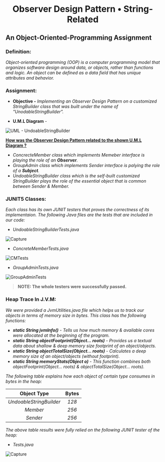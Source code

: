 <h1 align="center"> Observer Design Pattern • String-Related </h1>
<h2> An Object-Oriented-Programming Assignment </h2>
 
 <h3> Definition: </h3>
 
_Object-oriented programming (OOP) is a computer programming model that organizes software design around data, or objects, rather than functions and logic. An object can be defined as a data field that has unique attributes and behavior._

<h3> Assignment: </h3>

* **Objective -** _Implementing an Observer Design Pattern on a customized StringBuilder class that was built under the name of "UnodableStringBuilder"._

* **U.M.L Diagram** - 

![UML - UndoableStringBuilder](https://user-images.githubusercontent.com/75171676/209716339-8216c442-9362-4bd8-83a5-217d4161b58c.JPG)

<ins>**How was the Observer Design Pattern related to the shown U.M.L Diagram ?**</ins>
* _ConcrecteMember class which implements Memeber interface is playing the role of an **Observer**._
* _GroupAdmin class which implements Sender interface is palying the role of a **Subject**._
* _UndoableStringBuilder class which is the self-built customized StringBuilder plays the role of the essential object that is common between Sender & Member._

<h3> JUNIT5 Classes: </h3>

_Each class has its own JUNIT testers that proves the correctness of its implementaion. The following Java files are the tests that are included in our code:_

* _UndoableStringBuilderTests.java_

![Capture](https://user-images.githubusercontent.com/75171676/209718251-6fe3b07c-8452-4a13-87f9-ab8f91d00854.PNG)

* _ConcreteMemberTests.java_

![CMTests](https://user-images.githubusercontent.com/75171676/209718372-3863e109-a096-41eb-b2c2-69793cfdd794.PNG)


* _GroupAdminTests.java_

![GroupAdminTests](https://user-images.githubusercontent.com/75171676/209718427-c112adff-e67d-4398-859e-591f530e5808.PNG)

> **NOTE: The whole testers were successfully passed.**

<h3> Heap Trace In J.V.M: </h3>

_We were provided a JvmUtilities.java file which helps us to track our objects in terms of memory size in bytes. This class has the following functions:_

* _**static String jvmInfo()** - Tells us how much memory & available cores were allocated at the beginning of the program._ 
* _**static String objectFootprint(Object... roots)** - Provides us a textual data about shallow & deep memory size footprint of an object/objects._
* _**static String objectTotalSize(Object... roots)** - Calculates a deep memory size of an object/objects (without footprint)._
* _**static String memoryStats(Object o)** - This function combines both objectFootprint(Object... roots) & objectTotalSize(Object... roots)._

_The following table explains how each object of certain type consumes in bytes in the heap:_

| Object Type | Bytes |
|:-------------:|:-------------:|
| _UndoableStringBuilder_ | _128_ |
| _Member_      | _256_ |
| _Sender_ | _256_ |

_The above table results were fully relied on the following JUNIT tester of the heap:_

* _Tests.java_

![Capture](https://user-images.githubusercontent.com/75171676/209722646-aa1f670c-f792-44d6-bed0-6b255ad4a9ad.PNG)



